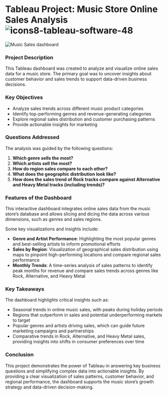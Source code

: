 # Tableau Project: Music Store Online Sales Analysis ![icons8-tableau-software-48](https://github.com/swaapnaa/TABLEAU-PROJECTS/assets/149737403/5324eb1a-8bb8-405f-ae23-5988bcfdd675)

![Music Sales dashboard](https://github.com/user-attachments/assets/6265ae0c-83c9-4234-a4c6-dadf886bb4c7)

### **Project Description**

This Tableau dashboard was created to analyze and visualize online sales data for a music store. The primary goal was to uncover insights about customer behavior and sales trends to support data-driven business decisions.

### **Key Objectives**

- Analyze sales trends across different music product categories
- Identify top-performing genres and revenue-generating categories
- Explore regional sales distribution and customer purchasing patterns
- Provide actionable insights for marketing

### **Questions Addressed**

The analysis was guided by the following questions:

1. **Which genre sells the most?**
2. **Which artists sell the most?**
3. **How do region sales compare to each other?**
4. **What does the geographic distribution look like?**
5. **How does the sales trend of Rock tracks compare against Alternative and Heavy Metal tracks (including trends)?**

### **Features of the Dashboard**

This interactive dashboard integrates online sales data from the music store’s database and allows slicing and dicing the data across various dimensions, such as genres and sales regions.

Some key visualizations and insights include:
- **Genre and Artist Performance**: Highlighting the most popular genres and best-selling artists to inform promotional efforts
- **Sales by Region**: Visualization of geographical sales distribution using maps to pinpoint high-performing locations and compare regional sales performance
- **Monthly Trends**: A time-series analysis of sales patterns to identify peak months for revenue and compare sales trends across genres like Rock, Alternative, and Heavy Metal

### **Key Takeaways**

The dashboard highlights critical insights such as:

- Seasonal trends in online music sales, with peaks during holiday periods
- Regions that outperform in sales and potential underperforming markets to target
- Popular genres and artists driving sales, which can guide future marketing campaigns and partnerships
- Comparative trends in Rock, Alternative, and Heavy Metal sales, providing insights into shifts in consumer preferences over time

### **Conclusion**

This project demonstrates the power of Tableau in answering key business questions and simplifying complex data into actionable insights. By providing a clear visualization of sales patterns, customer behavior, and regional performance, the dashboard supports the music store’s growth strategy and data-driven decision-making.
